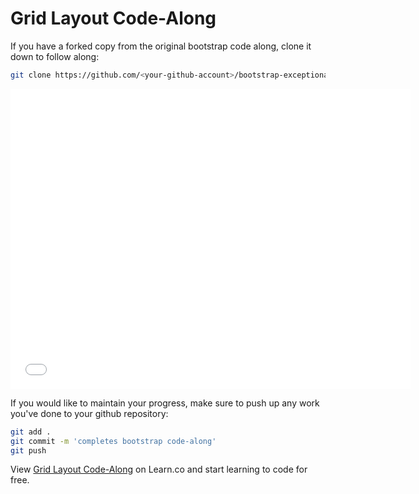 # Grid Layout Code-Along 

If you have a forked copy from the original bootstrap code along, clone it down to follow along:

```sh
git clone https://github.com/<your-github-account>/bootstrap-exceptional-realty
```

<iframe width="640" height="480" src="//www.youtube.com/embed/bxM1wr7y8tc?rel=0&modestbranding=1" frameborder="0" allowfullscreen></iframe>

If you would like to maintain your progress, make sure to push up any work you've done to your github
repository:

```sh
git add .
git commit -m 'completes bootstrap code-along'
git push
```


<p data-visibility='hidden'>View <a href='https://learn.co/lessons/layouts-grids-code-along' title='Grid Layout Code-Along'>Grid Layout Code-Along</a> on Learn.co and start learning to code for free.</p>
